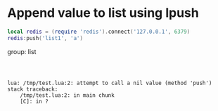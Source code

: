 # Append value to list using lpush

```lua
local redis = (require 'redis').connect('127.0.0.1', 6379)
redis:push('list1', 'a')
```


group: list

```



lua: /tmp/test.lua:2: attempt to call a nil value (method 'push')
stack traceback:
	/tmp/test.lua:2: in main chunk
	[C]: in ?
```

